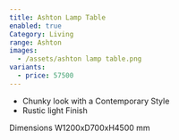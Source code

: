 ```yaml
---
title: Ashton Lamp Table
enabled: true
Category: Living
range: Ashton
images:
  - /assets/ashton lamp table.png
variants:
  - price: 57500
---
```


* Chunky look with a Contemporary Style
* Rustic light Finish


Dimensions
W1200xD700xH4500 mm
